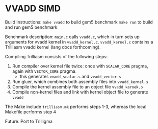 # VVADD SIMD

Build Instructions:
`make vvadd` to build gem5 benchmark
`make run` to build and run gem5 benchmark

Benchmark description:
`main.c` calls `vvadd.c`, which in turn sets up arguments for vvadd kernel in `vvadd_kernel.c`.
`vvadd_kernel.c` contains a Trilliasm vvadd kernel (lang docs forthcoming).


Compiling Trilliasm consists of the following steps:
1. Run compiler over kernel file twice: once with `SCALAR_CORE` pragma, again with `VECTOR_CORE` pragma.
	- this generates `vvadd_scalar.s` and `vvadd_vector.s`
2. Run gluer, which combines both assembly files into `vvadd_kernel.s`
3. Compile the kernel assembly file to an object file `vvadd_kernek.o`
4. Compile non-kernel files and link with kernel object file to generate `vvadd`

The Make include `trilliasm.mk` performs steps 1-3, whereas the local Makefile performs step 4

Future:
Port to Trilligma
